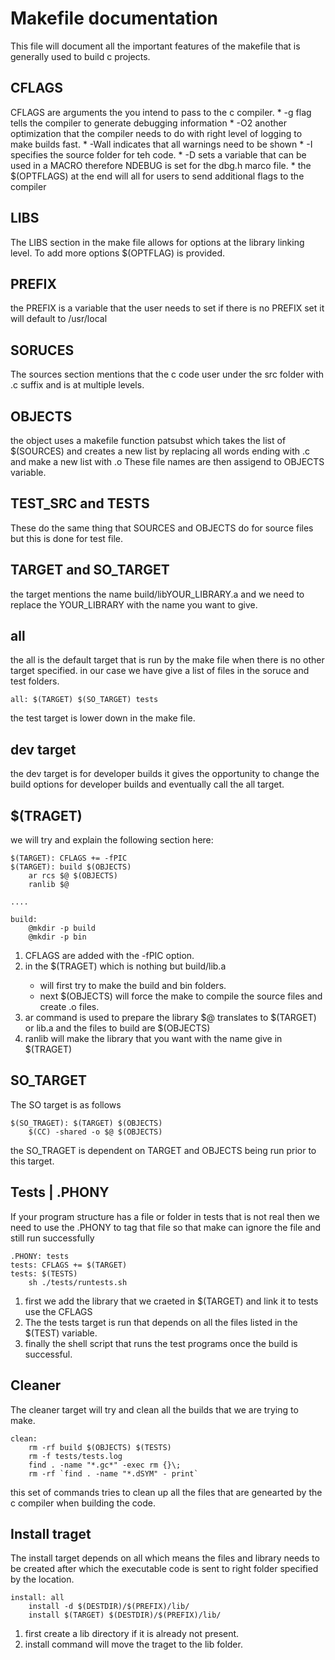# Makefile documentation

This file will document all the important features of the makefile that is generally used to build c projects. 

## CFLAGS 
CFLAGS are arguments the you intend to pass to the c compiler. 
	* -g flag tells the compiler to generate debugging information 
	* -O2 another optimization that the compiler needs to do with right level of logging to make builds fast. 
	* -Wall indicates that all warnings need to be shown 
	* -I specifies the source folder for teh code. 
	* -D sets a variable that can be used in a MACRO therefore NDEBUG is set for the dbg.h marco file. 
	* the $(OPTFLAGS) at the end will all for users to send additional flags to the compiler 

## LIBS
The LIBS section in the make file allows for options at the library linking level. To add more options $(OPTFLAG) is provided.

## PREFIX 
the PREFIX is a variable that the user needs to set if there is no PREFIX set it will default to /usr/local

## SORUCES
The sources section mentions that the c code user under the src folder with .c suffix and is at multiple levels. 

## OBJECTS 
the object uses a makefile function patsubst which takes the list of $(SOURCES) and creates a new list by replacing all words ending with .c and make a new list with .o These file names are then assigend to OBJECTS variable. 

## TEST_SRC and TESTS 
These do the same thing that SOURCES and OBJECTS do for source files but this is done for test file. 

## TARGET and SO_TARGET
the target mentions the name build/libYOUR_LIBRARY.a and we need to replace the YOUR_LIBRARY with the name you want to give.  

## all 
the all is the default target that is run by the make file when there is no other target specified. in our case we have give a list of files in the soruce and test folders. 
```
all: $(TARGET) $(SO_TARGET) tests  
```
the test target is lower down in the make file.

## dev target 
the dev target is for developer builds it gives the opportunity to change the build options for developer builds and eventually call the all target. 

## $(TRAGET) 
we will try and explain the following section here: 
```
$(TARGET): CFLAGS += -fPIC 
$(TARGET): build $(OBJECTS) 
	ar rcs $@ $(OBJECTS) 
	ranlib $@

....

build: 
	@mkdir -p build 
	@mkdir -p bin   
``` 

1. CFLAGS are added with the -fPIC option. 
2. in the $(TRAGET) which is nothing but build/lib<name>.a  
	* will first try to make the build and bin folders.
	* next $(OBJECTS) will force the make to compile the source files and create .o files. 
3. ar command is used to prepare the library $@ translates to $(TARGET) or lib<name>.a and the files to build are $(OBJECTS) 
4. ranlib will make the library that you want with the name give in $(TRAGET)

## SO_TARGET
The SO target is as follows 

```
$(SO_TRAGET): $(TARGET) $(OBJECTS) 
	$(CC) -shared -o $@ $(OBJECTS)   
```

the SO_TRAGET is dependent on TARGET and OBJECTS being run prior to this target.


## Tests | .PHONY 
If your program structure has a file or folder in tests that is not real then we need to use the .PHONY to tag that file so that make can ignore the file and still run successfully

```
.PHONY: tests 
tests: CFLAGS += $(TARGET)
tests: $(TESTS)
	sh ./tests/runtests.sh
```

1. first we add the library that we craeted in $(TARGET) and link it to tests use the CFLAGS 
2. The the tests target is run that depends on all the files listed in the $(TEST) variable.
3. finally the shell script that runs the test programs once the build is successful. 

## Cleaner 
The cleaner target will try and clean all the builds that we are trying to make. 

```  
clean: 
	rm -rf build $(OBJECTS) $(TESTS) 
	rm -f tests/tests.log 
	find . -name "*.gc*" -exec rm {}\; 
	rm -rf `find . -name "*.dSYM" - print`
```

this set of commands tries to clean up all the files that are genearted by the c compiler when building the code. 


## Install traget 
The install target depends on all which means the files and library needs to be created after which the executable code is sent to 
right folder specified by the location. 

```
install: all
	install -d $(DESTDIR)/$(PREFIX)/lib/
	install $(TARGET) $(DESTDIR)/$(PREFIX)/lib/
```

1. first create a lib directory if it is already not present. 
2. install command will move the traget to the lib folder. 


